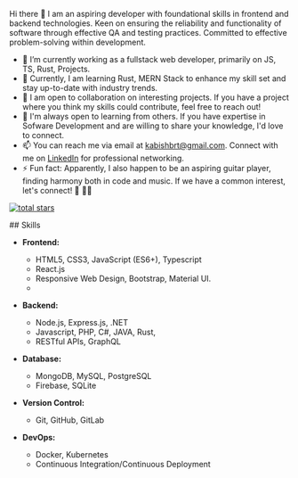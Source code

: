 Hi there 👋
I am an aspiring developer with foundational skills in frontend and backend technologies. Keen on ensuring the reliability and functionality of software through effective QA and testing practices. Committed to effective problem-solving within development.


- 🔭 I’m currently working as a fullstack web developer, primarily on JS, TS, Rust, Projects.
- 🌱 Currently, I am learning Rust, MERN Stack to enhance my skill set and stay up-to-date with industry trends.
- 👯 I am open to collaboration on interesting projects. If you have a project where you think my skills could contribute, feel free to reach out!
- 🤔 I'm always open to learning from others. If you have expertise in Sofware Development and are willing to share your knowledge, I'd love to connect.
- 📫 You can reach me via email at kabishbrt@gmail.com. Connect with me on [LinkedIn](https://www.linkedin.com/in/kabish-bhattarai-9ab669190/) for professional networking.
- ⚡ Fun fact: Apparently, I also happen to be an aspiring guitar player, finding harmony both in code and music. If we have a common interest, let's connect! 🚀 🎸🎶

<p>
        <a href="https://github.com/Kabishbrt?tab=repositories">
         <img alt="total stars" title="Total stars on GitHub" src="https://custom-icon-badges.demolab.com/github/stars/ForrestKnight?color=55960c&style=for-the-badge&labelColor=488207&logo=star"/></a>
</p>
## Skills

- **Frontend:**
  - HTML5, CSS3, JavaScript (ES6+), Typescript
  - React.js
  - Responsive Web Design, Bootstrap, Material UI.
  - 

- **Backend:**
  - Node.js, Express.js, .NET
  - Javascript, PHP, C#, JAVA, Rust,
  - RESTful APIs, GraphQL

- **Database:**
  - MongoDB, MySQL, PostgreSQL
  - Firebase, SQLite

- **Version Control:**
  - Git, GitHub, GitLab

- **DevOps:**
  - Docker, Kubernetes
  - Continuous Integration/Continuous Deployment
